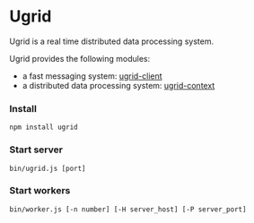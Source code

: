 # Ugrid

Ugrid is a real time distributed data processing system.

Ugrid provides the following modules:

* a fast messaging system: [ugrid-client](doc/ugridClient.md)
* a distributed data processing system: [ugrid-context](doc/ugridContext.md)

### Install
    npm install ugrid

### Start server
    bin/ugrid.js [port]

### Start workers
    bin/worker.js [-n number] [-H server_host] [-P server_port]

